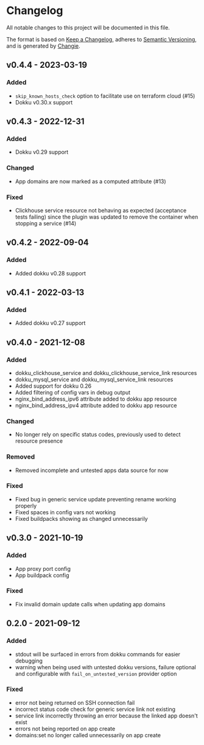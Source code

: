 # Changelog
All notable changes to this project will be documented in this file.

The format is based on [Keep a Changelog](https://keepachangelog.com/en/1.0.0/),
adheres to [Semantic Versioning](https://semver.org/spec/v2.0.0.html),
and is generated by [Changie](https://github.com/miniscruff/changie).

## v0.4.4 - 2023-03-19
### Added
* `skip_known_hosts_check` option to facilitate use on terraform cloud (#15)
* Dokku v0.30.x support

## v0.4.3 - 2022-12-31
### Added
* Dokku v0.29 support
### Changed
* App domains are now marked as a computed attribute (#13)
### Fixed
* Clickhouse service resource not behaving as expected (acceptance tests failing) since the plugin was updated to remove the container when stopping a service (#14)

## v0.4.2 - 2022-09-04
### Added
* Added dokku v0.28 support

## v0.4.1 - 2022-03-13
### Added
* Added dokku v0.27 support

## v0.4.0 - 2021-12-08
### Added
* dokku_clickhouse_service and dokku_clickhouse_service_link resources
* dokku_mysql_service and dokku_mysql_service_link resources
* Added support for dokku 0.26
* Added filtering of config vars in debug output
* nginx_bind_address_ipv6 attribute added to dokku app resource
* nginx_bind_address_ipv4 attribute added to dokku app resource
### Changed
* No longer rely on specific status codes, previously used to detect resource presence
### Removed
* Removed incomplete and untested apps data source for now
### Fixed
* Fixed bug in generic service update preventing rename working properly
* Fixed spaces in config vars not working
* Fixed buildpacks showing as changed unnecessarily

## v0.3.0 - 2021-10-19
### Added
* App proxy port config
* App buildpack config
### Fixed
* Fix invalid domain update calls when updating app domains

## 0.2.0 - 2021-09-12
### Added
* stdout will be surfaced in errors from dokku commands for easier debugging
* warning when being used with untested dokku versions, failure optional and configurable with `fail_on_untested_version` provider option
### Fixed
* error not being returned on SSH connection fail
* incorrect status code check for generic service link not existing
* service link incorrectly throwing an error because the linked app doesn't exist
* errors not being reported on app create
* domains:set no longer called unnecessarily on app create